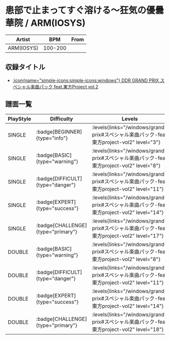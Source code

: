# 患部で止まってすぐ溶ける～狂気の優曇華院 / ARM(IOSYS)

|Artist|BPM|From|
|------|---|----|
|ARM(IOSYS)|100-200||

## 収録タイトル

- [:icon{name="simple-icons:simple-icons:windows"} DDR GRAND PRIX スペシャル楽曲パック feat.東方Project vol.2](/windows/grand-prix#スペシャル楽曲パック-feat東方project-vol2)

## 譜面一覧

|PlayStyle|Difficulty|Levels|Notes|Movie|
|---------|----------|------|-----|-----|
|SINGLE| :badge[BEGINNER]{type="info"}| :levels{links="/windows/grand-prix#スペシャル楽曲パック-feat東方project-vol2" level="3"}|96/0||
|SINGLE| :badge[BASIC]{type="warning"}| :levels{links="/windows/grand-prix#スペシャル楽曲パック-feat東方project-vol2" level="8"}|303/2||
|SINGLE| :badge[DIFFICULT]{type="danger"}| :levels{links="/windows/grand-prix#スペシャル楽曲パック-feat東方project-vol2" level="11"}|415/22||
|SINGLE| :badge[EXPERT]{type="success"}| :levels{links="/windows/grand-prix#スペシャル楽曲パック-feat東方project-vol2" level="14"}|643/5||
|SINGLE| :badge[CHALLENGE]{type="primary"}| :levels{links="/windows/grand-prix#スペシャル楽曲パック-feat東方project-vol2" level="17"}|783/13||
|DOUBLE| :badge[BASIC]{type="warning"}| :levels{links="/windows/grand-prix#スペシャル楽曲パック-feat東方project-vol2" level="8"}|298/2||
|DOUBLE| :badge[DIFFICULT]{type="danger"}| :levels{links="/windows/grand-prix#スペシャル楽曲パック-feat東方project-vol2" level="11"}|413/23||
|DOUBLE| :badge[EXPERT]{type="success"}| :levels{links="/windows/grand-prix#スペシャル楽曲パック-feat東方project-vol2" level="14"}|629/5||
|DOUBLE| :badge[CHALLENGE]{type="primary"}| :levels{links="/windows/grand-prix#スペシャル楽曲パック-feat東方project-vol2" level="18"}|760/12||
